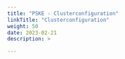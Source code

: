 ```yaml
---
title: "PSKE - Clusterconfiguration"
linkTitle: "Clusterconfiguration"
weight: 50
date: 2023-02-21
description: >

---
```



